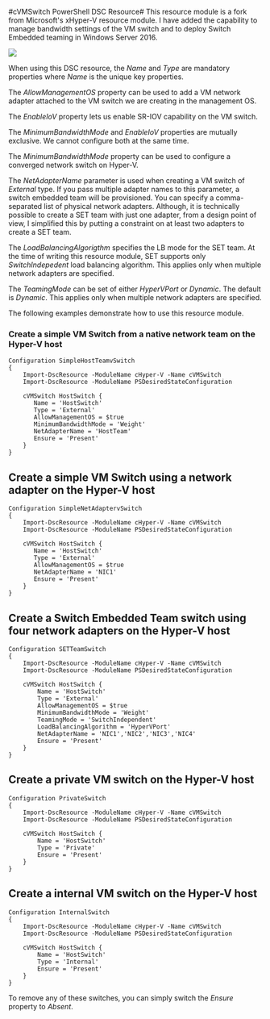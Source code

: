 #cVMSwitch PowerShell DSC Resource#
This resource module is a fork from Microsoft's xHyper-V resource module. I have added the capability to manage bandwidth settings of the VM switch and to deploy Switch Embedded teaming in Windows Server 2016.

![](http://i.imgur.com/odgNbD3.png)

When using this DSC resource, the *Name* and *Type* are mandatory properties where *Name* is the unique key properties.

The *AllowManagementOS* property can be used to add a VM network adapter attached to the VM switch we are creating in the management OS.

The *EnableIoV* property lets us enable SR-IOV capability on the VM switch.

The *MinimumBandwidthMode* and *EnableIoV* properties are mutually exclusive. We cannot configure both at the same time.

The *MinimumBandwidthMode* property can be used to configure a converged network switch on Hyper-V.

The *NetAdapterName* parameter is used when creating a VM switch of *External* type. If you pass multiple adapter names to this parameter, a switch embedded team will be provisioned. You can specify a comma-separated list of physical network adapters. Although, it is technically possible to create a SET team with just one adapter, from a design point of view, I simplified this by putting a constraint on at least two adapters to create a SET team.

The *LoadBalancingAlgorigthm* specifies the LB mode for the SET team. At the time of writing this resource module, SET supports only *SwitchIndepedent* load balancing algorithm. This applies only when multiple network adapters are specified.

The *TeamingMode* can be set of either *HyperVPort* or *Dynamic*. The default is *Dynamic*. This applies only when multiple network adapters are specified.

The following examples demonstrate how to use this resource module.
### Create a simple VM Switch from a native network team on the Hyper-V host ###
    Configuration SimpleHostTeamvSwitch
    {
        Import-DscResource -ModuleName cHyper-V -Name cVMSwitch
        Import-DscResource -ModuleName PSDesiredStateConfiguration
    
        cVMSwitch HostSwitch {
    	   Name = 'HostSwitch'
    	   Type = 'External'
    	   AllowManagementOS = $true
    	   MinimumBandwidthMode = 'Weight'
    	   NetAdapterName = 'HostTeam'
    	   Ensure = 'Present'
        }
    }

## Create a simple VM Switch using a network adapter on the Hyper-V host ##
    Configuration SimpleNetAdaptervSwitch
    {
        Import-DscResource -ModuleName cHyper-V -Name cVMSwitch
        Import-DscResource -ModuleName PSDesiredStateConfiguration
    
        cVMSwitch HostSwitch {
    	   Name = 'HostSwitch'
    	   Type = 'External'
    	   AllowManagementOS = $true
    	   NetAdapterName = 'NIC1'
    	   Ensure = 'Present'
        }
    }

## Create a Switch Embedded Team switch using four network adapters on the Hyper-V host ##
    Configuration SETTeamSwitch
    {
        Import-DscResource -ModuleName cHyper-V -Name cVMSwitch
        Import-DscResource -ModuleName PSDesiredStateConfiguration
    
        cVMSwitch HostSwitch {
    	    Name = 'HostSwitch'
    	    Type = 'External'
    	    AllowManagementOS = $true
            MinimumBandwidthMode = 'Weight'
            TeamingMode = 'SwitchIndependent'
            LoadBalancingAlgorithm = 'HyperVPort'
    	    NetAdapterName = 'NIC1','NIC2','NIC3','NIC4'
    	    Ensure = 'Present'
        }
    }

## Create a private VM switch on the Hyper-V host ##
    Configuration PrivateSwitch
    {
        Import-DscResource -ModuleName cHyper-V -Name cVMSwitch
        Import-DscResource -ModuleName PSDesiredStateConfiguration
    
        cVMSwitch HostSwitch {
    	    Name = 'HostSwitch'
    	    Type = 'Private'
    	    Ensure = 'Present'
        }
    }

## Create a internal VM switch on the Hyper-V host ##
    Configuration InternalSwitch
    {
        Import-DscResource -ModuleName cHyper-V -Name cVMSwitch
        Import-DscResource -ModuleName PSDesiredStateConfiguration
    
        cVMSwitch HostSwitch {
    	    Name = 'HostSwitch'
    	    Type = 'Internal'
    	    Ensure = 'Present'
        }
    }
 
To remove any of these switches, you can simply switch the *Ensure* property to *Absent*.